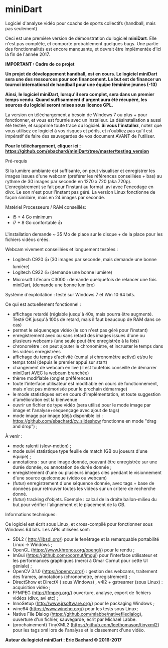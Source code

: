 # miniDart
Logiciel d'analyse vidéo pour coachs de sports collectifs (handball, mais pas seulement)


Ceci est une première version de démonstration du logiciel **miniDart**. Elle n'est pas complète, et comporte probablement quelques bugs. Une partie des fonctionnalités est encore manquante, et devrait être implémentée d'ici la fin de l'année 2017.

**IMPORTANT : Cadre de ce projet**

**Un projet de développement handball, est en cours. Le logiciel miniDart sera une des ressources pour son financement. Le but est de financer un tournoi international de handball pour une équipe féminine jeunes (-13)**

**Ainsi, le logiciel miniDart, lorsqu'il sera complet, sera dans un premier temps vendu. Quand suffisamment d'argent aura été récupéré, les sources du logiciel seront mises sous licence GPL.**

La version en téléchargement a besoin de Windows 7 ou plus + pour fonctionner, et vous est fournie avec un installeur. La désinstallation a aussi été testée, et supprime toute trace du logiciel. **Si vous l'installez**, notez que vous utilisez ce logiciel à vos risques et périls, et n'oubliez pas qu'il est impératif de faire des sauvegardes de vos document AVANT de l'utiliser.


**Pour le téléchargement, cliquer ici : https://github.com/ebachard/miniDart/tree/master/testing_version**

Pré-requis

Si la lumière ambiante est suffisante, on peut visualiser et enregistrer les images issues d'une webcam (préférer les références conseillées + bas) au rythme de 30 images par seconde en 1270 x 720 (aka 720p). L'enregistrement se fait pour l'instant au format .avi avec l'encodage en divx. Le son n'est pour l'instant pas géré. La version Linux fonctionne de façon similaire, mais en 24 images par seconde.

Matériel
Processeurs / RAM conseillés:
* i5 + 4 Go minimum
* i7 + 8 Go confortable :+1: 

L'installation demande ~ 35 Mo de place sur le disque + de la place pour les fichiers vidéos créés.


Webcam vivement conseillées et longuement testées :
- Logitech C920 :+1: (30 images par seconde, mais demande une bonne lumière)
- Logitech C922 :+1: (demande une bonne lumière)
- Microsoft Lifecam C3000 : demande quelquefois de relancer une fois miniDart, (demande une bonne lumière)

Système d'exploitation : testé sur Windows 7 et Win 10  64 bits.

Ce qui est actuellement fonctionnel : 

- affichage retardé (réglable jusqu'à 40s, mais pourra être augmenté. Testé OK jusqu'à 100s de retard, mais il faut beaucoup de RAM dans ce cas)
- permet le séquençage vidéo (le son n'est pas géré pour l'instant)
- enregistrement avec ou sans retard des images issues d'une ou plusieurs webcams (une seule peut être enregistrée à la fois)
- chronomètre : on peut ajouter le chronomètre, et incruster le temps dans les vidéos enregistrées
- affichage du temps d'activité (cumul si chronomètre activé) et/ou le temps total (depuis le premier appui sur start)
- changement de webcam en live (il est toutefois conseillé de démarrer miniDart AVEC la webcam branchée)
- thème modifiable (onglet préférences)
- toute l'interface utilisateur est modifiable en cours de fonctionnement, mais n'est pas mémorisée pour le prochain démarrage)
- le mode statistiques est en cours d'implémentation, et toute suggestion d'amélioration est la bienvenue
- ouvrir un fichier de type vidéo (sera utilisé pour le mode image par image et l'analyse+séquençage avec ajout de tags)
- mode image par image (déjà disponible ici : https://github.com/ebachard/cv_slideshow fonctionne en mode "drag and drop") ;

À venir :
- mode ralenti (slow-motion) ;
- mode suivi statistique type feuille de match (GB ou joueurs d'une équipe) ;
- annotations : sur une image donnée, pouvant être enregistrée sur une durée donnée, ou annotation de durée donnée ;
- enregistrement d'une ou plusieurs images clés pendant le visionnement d'une source quelconque (vidéo ou webcam)
- (futur) enregistrement d'une séquence donnée, avec tags + base de données pour retrouver toutes les vidéos sur un critère de recherche donné.
- (futur) tracking d'objets. Exemple : calcul de la droite ballon-milieu du but pour vérifier l'alignement et le placement de la GB.

Informations techniques:

Ce logiciel est écrit sous Linux, et cross-compilé pour fonctionner sous Windows 64 bits. Les APIs utilisées sont:
* SDL2 ( http://libsdl.org/) pour le fenêtrage et la remarquable portabilité Linux -> Windows ;
* OpenGL (https://www.khronos.org/opengl/) pour le rendu ;
* ImGui (https://github.com/ocornut/imgui) pour l'interface utilisateur et les performances graphiques (merci à Omar Cornut pour cette UI géniale) ;
* OpenCV 3.1.0 (https://opencv.org/) : gestion des webcams, traitement des frames, annotations (chronomètre, enregistrement) ;
* DirectShow et DirectX ( sous Windows) , v4l2 + gstreamer (sous Linux) : acquisition vidéo ;
* FFMPEG (http://ffmpeg.org/) ouverture, analyse, export de fichiers vidéos (divx, avi etc) ;
* InnoSetup (http://www.jrsoftware.org/) pour le packaging Windows ;
* wine64 (https://www.winehq.org/) pour les tests sous Linux;
* Native File Dialog (https://github.com/mlabbe/nativefiledialog), ouverture d'un fichier, sauvegarde, écrit par Michael Labbe.
* (prochainement) TinyXML2 (https://github.com/leethomason/tinyxml2) pour les tags xml lors de l'analyse et le classement d'une vidéo.

**Auteur du logiciel miniDart : Eric Bachard © 2016-2017**

